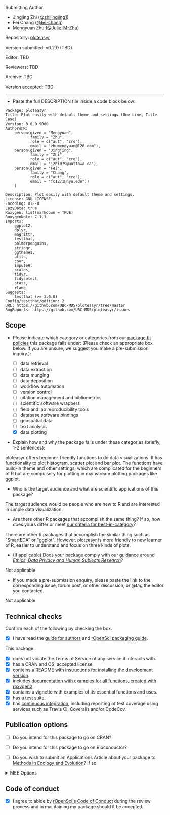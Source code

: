 Submitting Author: 
- Jingjing Zhi ([@zhijingjing1](https://github.com/zhijingjing1))
- Fei Chang ([@fei-chang](https://github.com/fei-chang))
- Mengyuan Zhu ([@Julie-M-Zhu](https://github.com/Julie-M-Zhu))
 
Repository: [ploteasyr](https://github.com/UBC-MDS/ploteasyr/tree/master)

Version submitted: v0.2.0 (TBD)

Editor: <!--editor--> TBD <!--end-editor-->

Reviewers: <!--reviewers-list--> TBD <!--end-reviewers-list-->
<!--due-dates-list--><!--end-due-dates-list-->

Archive: TBD

Version accepted: TBD

---



-   Paste the full DESCRIPTION file inside a code block below:

```
Package: ploteasyr
Title: Plot easily with default theme and settings (One Line, Title Case)
Version: 0.0.0.9000
Authors@R: 
    person(given = "Mengyuan",
           family = "Zhu",
           role = c("aut", "cre"),
           email = "zhumengyuan@126.com"),
    person(given = "Jingjing",
           family = "Zhi",
           role = c("aut", "cre"),
           email = "jzhi079@uottawa.ca"),
    person(given = "Fei",
           family = "Chang",
           role = c("aut", "cre"),
           email = "fc1271@nyu.edu"))
    )
           
Description: Plot easily with default theme and settings.
License: GNU LICENSE
Encoding: UTF-8
LazyData: true
Roxygen: list(markdown = TRUE)
RoxygenNote: 7.1.1
Imports: 
    ggplot2,
    dplyr,
    magrittr,
    testthat,
    palmerpenguins,
    stringr,
    ggthemes,
    utils,
    covr,
    imputeR,
    scales,
    tidyr,
    tidyselect,
    stats,
    rlang
Suggests: 
    testthat (>= 3.0.0)
Config/testthat/edition: 2
URL: https://github.com/UBC-MDS/ploteasyr/tree/master
BugReports: https://github.com/UBC-MDS/ploteasyr/issues

```


## Scope

- Please indicate which category or categories from our [package fit policies](https://ropensci.github.io/dev_guide/policies.html#package-categories) this package falls under: (Please check an appropriate box below. If you are unsure, we suggest you make a pre-submission inquiry.):

	- [ ] data retrieval
	- [ ] data extraction
	- [ ] data munging
	- [ ] data deposition
	- [ ] workflow automation
	- [ ] version control
	- [ ] citation management and bibliometrics
	- [ ] scientific software wrappers
	- [ ] field and lab reproducibility tools
	- [ ] database software bindings
	- [ ] geospatial data
	- [ ] text analysis
	- [x] data plotting  

- Explain how and why the package falls under these categories (briefly, 1-2 sentences):

ploteasyr offers beginner-friendly functions to do data visualizations. It has functionality to plot histogram, scatter plot and bar plot. The functions have build-in theme and other settings, which are complicated for the beginners of R but are compulsory for plotting in mainstream plotting packages like ggplot. 

-   Who is the target audience and what are scientific applications of this package?

The target audience would be people who are new to R and are interested in simple data visualization.

-   Are there other R packages that accomplish the same thing? If so, how does yours differ or meet [our criteria for best-in-category](https://ropensci.github.io/dev_guide/policies.html#overlap)?

There are other R packages that accomplish the similar thing such as "SmartEDA" or "ggplot". However, ploteasyr is more friendly to new learner of R, easier to understand and focus on three kinds of plots. 

-   (If applicable) Does your package comply with our [guidance around _Ethics, Data Privacy and Human Subjects Research_](https://devguide.ropensci.org/policies.html#ethics-data-privacy-and-human-subjects-research)?

Not applicable

-   If you made a pre-submission enquiry, please paste the link to the corresponding issue, forum post, or other discussion, or @tag the editor you contacted.

Not applicable

## Technical checks

Confirm each of the following by checking the box.

- [x] I have read the [guide for authors](https://devguide.ropensci.org/guide-for-authors.html) and [rOpenSci packaging guide](https://devguide.ropensci.org/building.html).

This package:

- [x] does not violate the Terms of Service of any service it interacts with.
- [x] has a CRAN and OSI accepted license.
- [x] contains a [README with instructions for installing the development version](https://ropensci.github.io/dev_guide/building.html#readme).
- [x] includes [documentation with examples for all functions, created with roxygen2](https://ropensci.github.io/dev_guide/building.html#documentation).
- [x] contains a vignette with examples of its essential functions and uses.
- [x] has a [test suite](https://ropensci.github.io/dev_guide/building.html#testing).
- [x] has [continuous integration](https://ropensci.github.io/dev_guide/ci.html), including reporting of test coverage using services such as Travis CI, Coveralls and/or CodeCov.

## Publication options

- [ ] Do you intend for this package to go on CRAN?
- [ ] Do you intend for this package to go on Bioconductor?

- [ ] Do you wish to submit an Applications Article about your package to [Methods in Ecology and Evolution](http://besjournals.onlinelibrary.wiley.com/hub/journal/10.1111/(ISSN)2041-210X/)? If so:

<details>
<summary>MEE Options</summary>

- [ ] The package is novel and will be of interest to the broad readership of the journal.
- [ ] The manuscript describing the package is no longer than 3000 words.
- [ ] You intend to archive the code for the package in a long-term repository which meets the requirements of the journal (see [MEE's Policy on Publishing Code](http://besjournals.onlinelibrary.wiley.com/hub/journal/10.1111/(ISSN)2041-210X/journal-resources/policy-on-publishing-code.html))
- (*Scope: Do consider MEE's [Aims and Scope](http://besjournals.onlinelibrary.wiley.com/hub/journal/10.1111/(ISSN)2041-210X/aims-and-scope/read-full-aims-and-scope.html) for your manuscript. We make no guarantee that your manuscript will be within MEE scope.*)
- (*Although not required, we strongly recommend having a full manuscript prepared when you submit here.*)
- (*Please do not submit your package separately to Methods in Ecology and Evolution*)

</details>

## Code of conduct

- [x] I agree to abide by [rOpenSci's Code of Conduct](https://ropensci.github.io/dev_guide/policies.html#code-of-conduct) during the review process and in maintaining my package should it be accepted.
